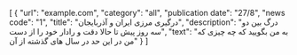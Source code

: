 [
  {
    "url": "example.com",
    "category": "all",
    "publication date": "27/8",
    "news code": "1",
    "title": "درگیری مرزی ایران و آذربایجان",
    "description": "درگ بین دو سه روز پیش تا حالا دقت و رادار خود را از دست",
    "text": "به من بگویید که چه چیزی که من در این حد در سال های گذشته از آن"
  }
]
